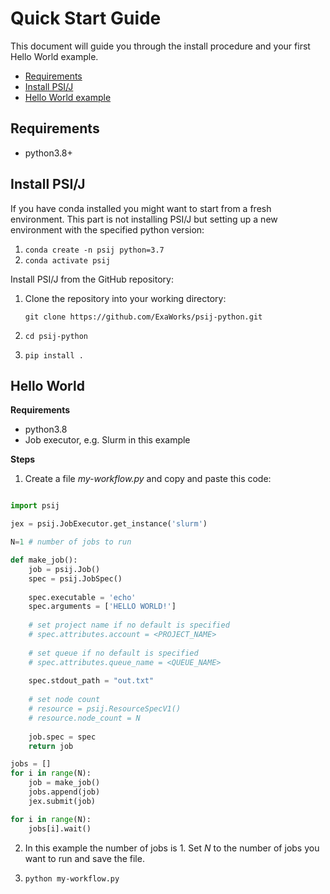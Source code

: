 # Quick Start Guide

This document will guide you through the install procedure and your first Hello World example.

- [Requirements](#requirements)
- [Install PSI/J](#install-psij)
- [Hello World example](#hello-world)

## Requirements
- python3.8+

## Install PSI/J

If you have conda installed you might want to start from a fresh environment. This part is not installing PSI/J but setting up a new environment with the specified python version:

1. `conda create -n psij python=3.7`
2. `conda activate psij`


Install PSI/J from the GitHub repository:

1. Clone the repository into your working directory:

    `git clone https://github.com/ExaWorks/psij-python.git`

2. `cd psij-python`
3. `pip install .`







## Hello World

**Requirements**
- python3.8
- Job executor, e.g. Slurm in this example

**Steps**

1. Create a file *my-workflow.py* and copy and paste this code:

```python

import psij

jex = psij.JobExecutor.get_instance('slurm')

N=1 # number of jobs to run

def make_job():
    job = psij.Job()
    spec = psij.JobSpec()
    
    spec.executable = 'echo'
    spec.arguments = ['HELLO WORLD!']
    
    # set project name if no default is specified
    # spec.attributes.account = <PROJECT_NAME>
    
    # set queue if no default is specified
    # spec.attributes.queue_name = <QUEUE_NAME>
  
    spec.stdout_path = "out.txt"
    
    # set node count
    # resource = psij.ResourceSpecV1()
    # resource.node_count = N
    
    job.spec = spec
    return job

jobs = []
for i in range(N):
    job = make_job()
    jobs.append(job)
    jex.submit(job)

for i in range(N):
    jobs[i].wait()

```
2. In this example the number of jobs is 1. Set *N* to the number of jobs you want to run and save the file.

3. `python my-workflow.py`
